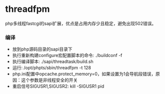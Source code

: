 # threadfpm
php多线程fastcgi的sapi扩展，优点是占用内存少且稳定，避免出现502错误。

### 编译
* 放到php源码目录的sapi目录下
* 执行重新构建configure宏配置脚本的命令: ./buildconf -f
* 执行编译脚本: ./sapi/threadtask/build.sh
* 运行: /opt/phpts/sbin/threadfpm -t 128
* php.ini配置中opcache.protect_memory=0，如果设置为1会导航段错误，原因：这个参数是非线程安全的开关
* 重启信号SIGUSR1,SIGUSR2: kill -SIGUSR1 pid


